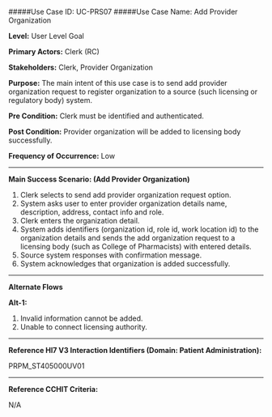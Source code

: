 #####Use Case ID: UC-PRS07
#####Use Case Name: Add Provider Organization

**Level:**                     User Level Goal

**Primary Actors:**            Clerk (RC)

**Stakeholders:**              Clerk, Provider Organization

**Purpose:**                   The main intent of this use case is to send add provider organization request to register organization to a source (such licensing or regulatory body) system.

**Pre Condition:**             Clerk must be identified and authenticated. 

**Post Condition:**            Provider organization will be added to licensing body successfully.

**Frequency of Occurrence:**   Low
__________________________________________________________
**Main Success Scenario: (Add Provider Organization)**

1. Clerk selects to send add provider organization request option.
2. System asks user to enter provider organization details name, description, address, contact info and role.
3. Clerk enters the organization detail.
4. System adds identifiers (organization id, role id, work location id) to the organization details and sends the add organization request to a licensing body (such as College of Pharmacists) with entered details.
5. Source system responses with confirmation message.
6. System acknowledges that organization is added successfully.

_______________________________________________________________________________
**Alternate Flows** 

**Alt-1:**

1. Invalid information cannot be added.
2. Unable to connect licensing authority.

________________________________________________________________________
**Reference Hl7 V3 Interaction Identifiers (Domain: Patient Administration):**

PRPM_ST405000UV01
_______________________________________________________________
**Reference CCHIT Criteria:**

N/A
